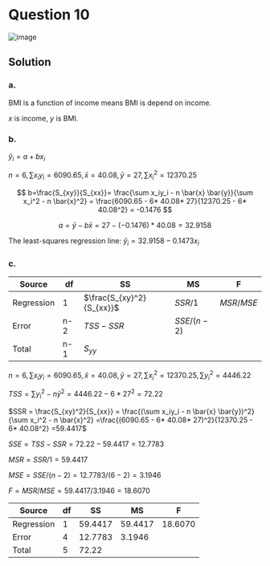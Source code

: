 # Question 10
![image](https://github.com/user-attachments/assets/dd0e2fd1-184a-4dc2-a6db-909423003b77)

## Solution
### a.
BMI is a function of income means BMI is depend on income.

$x$ is income, $y$ is BMI.

### b.
$\hat{y}_i = a + b x_i$

$n=6, \sum x_iy_i=6090.65,\bar{x}=40.08, \bar{y}=27,\sum x_i^2=12370.25$

$$
b=\frac{S_{xy}}{S_{xx}}=  \frac{\sum x_iy_i - n \bar{x} \bar{y}}{\sum x_i^2 - n \bar{x}^2} = \frac{6090.65 - 6* 40.08* 27}{12370.25 - 6* 40.08^2} = -0.1476
$$

$$
a = \bar{y} - b \bar{x} = 27 - (-0.1476)*40.08 = 32.9158
$$

The least-squares regression line: $\hat{y}_i = 32.9158 - 0.1473 x_i$

### c.
| Source     |  df | SS     | MS     | F      |
|----------|---|------|------|------|
| Regression |  1  | $\frac{S_{xy}^2}{S_{xx}}$| $SSR/1$| $MSR/MSE$|
| Error      |  n-2 | $TSS-SSR$| $SSE/(n-2)$ |        |
| Total      |  n-1  | ${S_{yy}}$ |        |        |

$n=6, \sum x_iy_i=6090.65,\bar{x}=40.08, \bar{y}=27,\sum x_i^2=12370.25,\sum y_i^2=4446.22$

$TSS = \sum y_i^2 - n\bar{y}^2 =4446.22-6*27^2=72.22$

$SSR = \frac{S_{xy}^2}{S_{xx}} = \frac{(\sum x_iy_i - n \bar{x} \bar{y})^2}{\sum x_i^2 - n \bar{x}^2} =\frac{(6090.65 - 6* 40.08* 27)^2}{12370.25 - 6* 40.08^2} =59.4417$

$SSE=TSS-SSR = 72.22-59.4417=12.7783$

$MSR=SSR/1=59.4417$

$MSE=SSE/(n-2)=12.7783/(6-2)=3.1946$

$F=MSR/MSE=59.4417/3.1946=18.6070$

| Source     |  df | SS     | MS     | F      |
|----------|---|------|------|------|
| Regression |  1  | 59.4417| 59.4417| 18.6070|
| Error      |  4 | 12.7783| 3.1946 |        |
| Total      |  5  | 72.22 |        |        |
